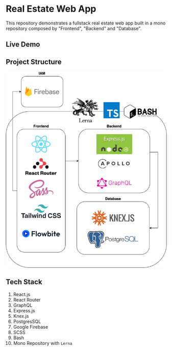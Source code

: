 # Real Estate Web App

This repository demonstrates a fullstack real estate web app built in a mono repository composed by "Frontend", "Backend" and "Database".

## Live Demo

## Project Structure

![Project Structure](/real-estate.drawio.png)

## Tech Stack

1. React.js
1. React Router
1. GraphQL
1. Express.js
1. Knex.js
1. PostgresSQL
1. Google Firebase
1. SCSS
1. Bash
1. Mono Repository with `Lerna`

